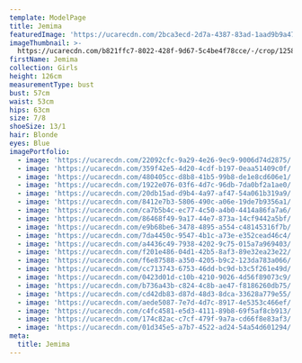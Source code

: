 ```yaml
---
template: ModelPage
title: Jemima
featuredImage: 'https://ucarecdn.com/2bca3ecd-2d7a-4387-83ad-1aad9b9a4787/'
imageThumbnail: >-
  https://ucarecdn.com/b821ffc7-8022-428f-9d67-5c4be4f78cce/-/crop/1258x1488/236,153/-/preview/
firstName: Jemima
collection: Girls
height: 126cm
measurementType: bust
bust: 57cm
waist: 53cm
hips: 63cm
size: 7/8
shoeSize: 13/1
hair: Blonde
eyes: Blue
imagePortfolio:
  - image: 'https://ucarecdn.com/22092cfc-9a29-4e26-9ec9-9006d74d2875/'
  - image: 'https://ucarecdn.com/359f42e5-4d20-4cdf-b197-0eaa51409c0f/'
  - image: 'https://ucarecdn.com/480405cc-d8b8-41b5-99b8-de1e8cd606e1/'
  - image: 'https://ucarecdn.com/1922e076-03f6-4d7c-96db-7da0bf2a1ae0/'
  - image: 'https://ucarecdn.com/20db15ad-d9b4-4a97-af47-54a061b319a9/'
  - image: 'https://ucarecdn.com/8412e7b3-5806-490c-a06e-19de7b9356a1/'
  - image: 'https://ucarecdn.com/ca7b5b4c-ec77-4c50-a4b0-4414a86fa7a6/'
  - image: 'https://ucarecdn.com/86468f49-9a17-44e7-873a-14cf9442a5bf/'
  - image: 'https://ucarecdn.com/e9b68be6-3478-4895-a554-c48145316f7b/'
  - image: 'https://ucarecdn.com/7da4450c-9547-4b1c-a73e-e352cead46c4/'
  - image: 'https://ucarecdn.com/a4436c49-7938-4202-9c75-015a7a969403/'
  - image: 'https://ucarecdn.com/f201e486-04d1-42b5-8af3-89e32ea23e22/'
  - image: 'https://ucarecdn.com/f6e87588-a350-4205-b9c2-123da783a066/'
  - image: 'https://ucarecdn.com/cc713743-6753-46dd-bc9d-b3c5f261e49d/'
  - image: 'https://ucarecdn.com/0423d01d-c10b-4210-9026-4d56f89073c9/'
  - image: 'https://ucarecdn.com/b736a43b-c824-4c8b-ae47-f8186260db75/'
  - image: 'https://ucarecdn.com/cd42db83-d87d-48d3-8dca-33628a779e55/'
  - image: 'https://ucarecdn.com/aede5087-7e7d-4d7c-8917-4e5353c466ef/'
  - image: 'https://ucarecdn.com/c4fc4581-e5d3-4111-89b8-69f5af8cb913/'
  - image: 'https://ucarecdn.com/174c82ac-c7cf-479f-9a7a-cd66f8e83af3/'
  - image: 'https://ucarecdn.com/01d345e5-a7b7-4522-ad24-54a54d601294/'
meta:
  title: Jemima
---
```


